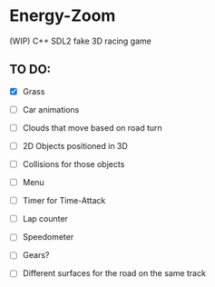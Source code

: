 # Energy-Zoom
 (WIP)
 C++ SDL2 fake 3D racing game
 
 ## TO DO:
- [x] Grass
- [ ] Car animations
- [ ] Clouds that move based on road turn
- [ ] 2D Objects positioned in 3D
- [ ] Collisions for those objects
- [ ] Menu
- [ ] Timer for Time-Attack
- [ ] Lap counter
- [ ] Speedometer
- [ ] Gears?
- [ ] Different surfaces for the road on the same track

